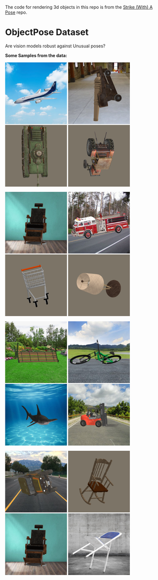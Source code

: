 The code for rendering 3d objects in this repo is from the [Strike (With) A Pose](https://github.com/airalcorn2/strike-with-a-pose) repo.
# ObjectPose Dataset
Are vision models robust against Unusual poses?


<!-- | Model         | Source | Model Name| Dataset | Params | IN acc | repo |
| ------------- | ------------- | ------------- | ------------- | ------------- | ------------- | ------------- |
| Resnet50  | torchvision | ResNet50 | ImageNet(1M) | 25M | 79.3% |
| Resnet152 | torchvision | ResNet152 | ImageNet(1M) | 69M | 80.1% |
| Resnet101 | torchvision | ResNet101 | ImageNet(1M) | 43M | 80.1% |
| | | | | | |
| Clip_vit_B16 | clip | CLIP_ViT_B_16 | WebImageText(400M) | 86M | 63.2% |
| Clip_50      | clip | CLIP_ResNet50 | WebImageText(400M) | 25M  | 62.2% |
| Clip_101     | clip | CLIP_ResNet101 | WebImageText(400M) | 43M | 59.6% |
| | | | | | 
| ViT_L16 | timm | ViT_L_patch16_224 | ImageNet(1M) | 307M | 77% |
| ViT_B16 | timm | ViT_B_patch16_224 | ImageNet(1M) | 86M  | 78% |
| ViT_S16 | timm | ViT_S_patch16_224 | ImageNet(1M) | 22M  | 75%  |
| ViT_B16_sam | timm | ViT_B_patch16_sam_224 | ImageNet(1M) | 86M | 79.9% |
| | | | | | |
| ViT_21k_B16 | pytorch_pretrained_vit | ViT_21k_base16_384 | ImageNet21k(14M) | 86M | 84% | https://github.com/lukemelas/PyTorch-Pretrained-ViT
| ViT_21k_L16 | pytorch_pretrained_vit | ViT_21k_large16_384 | ImageNet21k(14M) | 307M | 85% | https://github.com/lukemelas/PyTorch-Pretrained-ViT
| | | | | | |
| SWIN_B     | timm | swin_base_patch4_window7_224 | ImageNet21k(14M) | 88M  | 85.2% | 
| SWIN_B_384 | timm | swin_base_patch4_window12_384 | ImageNet21k(14M) | 88M  | 86.4% |
| SWIN_L     | timm | swin_large_patch4_window7_224 | ImageNet21k(14M) | 197M | 86.3% |
| SWIN_L_384 | timm | swin_large_patch4_window12_384 | ImageNet21k(14M) | 197M | 87.3% |
| | | | | | |
| DINO_S16 | torchhub | DINO_ViT_small_16 | xx | xx | xx
| DINO_B16 | torchhub | DINO_ViT_base_16 | xx | xx | xx
| DINO_RN50 | torchhub | DINO_ResNet50 | xx | xx | xx
| | | | | | |
| Simclr | timm | SimCLR_ResNet50 | ImageNet(1M) | 25M | 69.3% |
| Moco | timm | MOCO_ResNet50 | ImageNet(1M) | 25M | 71.1% | 
| | | | | | |
| BiTM_50  | timm | BiTM_resnetv2_50x1 | ImageNet21k(14M) | 25M | 80.0% |
| BiTM_101 | timm | BiTM_resnetv2_101x1 | ImageNet21k(14M) | 43M | 82.5% |
| BiTM_152x2 | timm | BiTM_resnetv2_152x2 | ImageNet21k(14M) | 98M | 85.5% |
| | | | | | |
| SWSL_ResNet50  | timm | ResNet50_swsl | (64M) | 25M | 79.1% |
| SWSL_ResNeXt101 | timm | ResNeXt101_32x16d_swsl | (64M) | 193M | 81.2% |
| | | | | | |
| Mixer_S16 | timm | Mixer_small_16_224 | ImageNet(1M) | 18M | xx |
| Mixer_B16 | timm | Mixer_base_16_224 | ImageNet(1M) | 59M | 76.44% |
| Mixer_L16 | timm | Mixer_largr_16_224 | ImageNet(1M) | 207M | 71.76% |
| | | | | | |
| Beit_B16 | timm | Beit_base_16_224 | ImageNet21k(14M) | 87M | 85.2% | https://github.com/microsoft/unilm/tree/master/beit
| Beit_L16 | timm | Beit_large_16_224 | ImageNet21k(14M) | 304M | 87.4% | https://github.com/microsoft/unilm/tree/master/beit
| | | | | | |
| Deit_B16 | timm | Deit_base_16_224 | ImageNet(1M) | 86M | 83.4% | https://github.com/facebookresearch/deit
| Deit_S16 | timm | Deit_small_16_224 | ImageNet(1M) | 22M | 81.2% | https://github.com/facebookresearch/deit
| | | | | | |
| EffN_b7_NS | timm | Efficientnet_b7_noisy_student | JFT(300M) | 66M | 86.9% | efficientnet#2-using-pretrained-efficientnet-checkpoints
| EffN_l2_NS | timm | Efficientnet_l2_noisy_student |  JFT(300M) | 480M|  88.4% | efficientnet#2-using-pretrained-efficientnet-checkpoints -->


**Some Samples from the data:**

<p float="left">
  <img src="README images/airliner_roll_bg1_14.png" width="200" />
  <img src="README images/cannon_roll_bg1_116.png" width="200" /> 
  <img src="README images/tank_yaw_nobg_86.png" width="200" />
  <img src="README images/tractor_yaw_nobg_132.png" width="200" />
</p>
<p float="left">
  <img src="README images/barberchair_roll_bg1_2.png" width="200" />
  <img src="README images/fireengine_roll_bg1_6.png" width="200" /> 
  <img src="README images/shoppingcart_yaw_nobg_14.png" width="200" />
    <img src="README images/tablelamp_yaw_nobg_80.png" width="200" />
</p><p float="left">
  <img src="README images/parkbench_pitch_bg1_192.png" width="200" />
  <img src="README images/mountainbike_pitch_bg1_64.png" width="200" /> 
  <img src="README images/hammerhead_pitch_bg1_28.png" width="200" />
    <img src="README images/forklift_roll_bg1_0.png" width="200" />
</p><p float="left">
  <img src="README images/jeep_pitch_bg1_108.png" width="200" />
  <img src="README images/rockingchair_yaw_nobg_24.png" width="200" /> 
  <img src="README images/barberchair_roll_bg1_2.png" width="200" />
    <img src="README images/foldingchair_pitch_bg1_40.png" width="200" />
</p>


